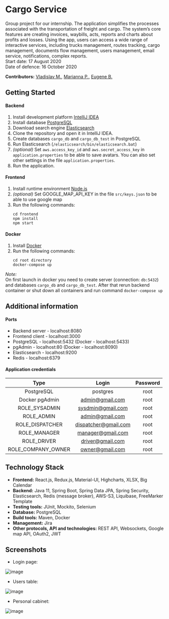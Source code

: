 # Cargo Service
Group project for our internship.
The application simplifies the processes associated with the transportation of freight and cargo. 
The system’s core features are creating invoices, waybills, acts, reports and charts about profits and losses. Using the app, users can access a wide range of interactive services, including trucks management, routes tracking, cargo management, documents flow management, users management, email service, notifications, complex reports.<br/>
Start date: 17 August 2020<br/>
Date of defence: 16 October 2020<br/>

**Contributors:** [Vladislav M.](https://github.com/Revollutiion), [Marianna P.](https://github.com/Rigvende), [Eugene B.](https://github.com/BeG-by)

## Getting Started
#### Backend
1) Install development platform [IntelliJ IDEA](https://www.jetbrains.com/idea/download/#section=windows)
2) Install database [PostgreSQL](https://www.postgresql.org/download/)
3) Download search engine [Elasticsearch](https://www.elastic.co/downloads/elasticsearch)
4) Clone the repository and open it in IntelliJ IDEA.
5) Create databases `cargo_db` and `cargo_db_test` in PostgreSQL
6) Run Elasticsearch (`/elasticsearch/bin/elasticsearch.bat`)
7) _(optional)_ Set `aws.access_key_id` and `aws.secret_access_key` in `application.properties` to be able to save avatars. You can also set other settings in the file `application.properties`.
8) Run the application.

#### Frontend
1) Install runtime environment [Node.js](https://nodejs.org/en/download/)
2) _(optional)_ Set GOOGLE_MAP_API_KEY in the file `src/keys.json` to be able to use google map
3) Run the following commands:
    ```
    cd frontend
    npm install
    npm start
    ```

#### Docker
1) Install [Docker](https://docs.docker.com/get-docker/)
2) Run the following commands:
   ```
   cd root directory
   docker-compose up
   ```

_Note:_<br>
On first launch in docker you need to create server (connection: `db:5432`) and databases `cargo_db` and `cargo_db_test`. After that rerun backend container or shut down all containers and run command `docker-compose up`

## Additional information

#### Ports
* Backend server - localhost:8080
* Frontend client - localhost:3000
* PostgreSQL - localhost:5432 (Docker - localhost:5433)
* pgAdmin - localhost:80 (Docker - localhost:8090)
* Elasticsearch - localhost:9200
* Redis - localhost:6379

#### Application credentials

Type| Login | Password | 
:---: | :---: | :---: |
PostgreSQL | postgres| root |
Docker pgAdmin  | admin@gmail.com | root |
ROLE_SYSADMIN |sysdmin@gmail.com | root |
ROLE_ADMIN | admin@gmail.com | root |
ROLE_DISPATCHER | dispatcher@gmail.com | root |
ROLE_MANAGER | manager@gmail.com | root |
ROLE_DRIVER | driver@gmail.com | root |
ROLE_COMPANY_OWNER | owner@gmail.com | root |

## Technology Stack 
* **Frontend:** React.js, Redux.js, Material-UI, Highcharts, XLSX, Big Calendar
* **Backend:** Java 11, Spring Boot, Spring Data JPA, Spring Security, Elasticsearch, Redis (message broker), AWS-S3, Liquibase, FreeMarker Template
* **Testing tools:** JUnit, Mockito, Selenium
* **Database:** PostgreSQL
* **Build tools:** Maven, Docker
* **Management:** Jira
* **Other protocols, API and technologies:** REST API, Websockets, Google map API, OAuth2, JWT

## Screenshots
* Login page:

![image](https://github.com/BeG-by/CargoService/raw/screenshots/images/login.png "Login")

* Users table:

![image](https://github.com/BeG-by/CargoService/raw/screenshots/images/users.png "Users table")

* Personal cabinet:

![image](https://github.com/BeG-by/CargoService/blob/screenshots/images/cabinet.png "Account")
